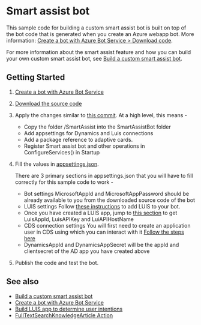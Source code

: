 # Smart assist bot

This sample code for building a custom smart assist bot is built on top of the bot code that is generated when you create an Azure webapp bot. More information: [Create a bot with Azure Bot Service > Download code](https://docs.microsoft.com/en-us/azure/bot-service/abs-quickstart?view=azure-bot-service-4.0#download-code).

For more information about the smart assist feature and how you can build your own custom smart assist bot, see [Build a custom smart assist bot](https://docs.microsoft.com/en-us/dynamics365/omnichannel/developer/how-to/smart-assist-bot).

## Getting Started

1.	[Create a bot with Azure Bot Service](https://docs.microsoft.com/en-us/azure/bot-service/abs-quickstart?view=azure-bot-service-4.0)
2.	[Download the source code](https://docs.microsoft.com/en-us/azure/bot-service/abs-quickstart?view=azure-bot-service-4.0#download-code)
3. 	Apply the changes similar to [this commit](https://dynamicscrm.visualstudio.com/OneCRM/_git/CRM.Omnichannel.CodeSamples/commit/429b3fa26a874be8a094031b73f255b2726514fc?path=%2FSmartAssistBot%2FStartup.cs&gridItemType=2&mpath=%2FSmartAssistBot%2FStartup.cs&opath=%2FSmartAssistBot%2FStartup.cs&mversion=GC429b3fa26a874be8a094031b73f255b2726514fc&oversion=GC797d4986a2e8b303ed7b4f2186e3d2321ac32b7d&_a=compare). At a high level, this means - 
    * Copy the folder /SmartAssist into the SmartAssistBot folder
    * Add appsettings for Dynamics and Luis connections
    * Add a package reference to adaptive cards. 
    * Register Smart assist bot and other operations in ConfigureServices() in Startup
4.	Fill the values in [appsettings.json](SmartAssistBot/appsettings.json).

    There are 3 primary sections in appsettings.json that you will have to fill correctly for this sample code to work - 
      * Bot settings
        MicrosoftAppId and MicrosoftAppPassword should be already available to you from the downloaded source code of the bot 
      * LUIS settings
        Follow [these instructions](https://docs.microsoft.com/en-us/azure/bot-service/bot-builder-howto-v4-luis?view=azure-bot-service-4.0&tabs=csharp) to add LUIS to your bot.
      * Once you have created a LUIS app, jump to [this section](https://docs.microsoft.com/en-us/azure/bot-service/bot-builder-howto-v4-luis?view=azure-bot-service-4.0&tabs=csharp#retrieve-application-information-from-the-luisai-portal) to get LuisAppId, LuisAPIKey and LuiAPIHostName
      * CDS connection settings
        You will first need to create an application user in CDS using which you can interact with it
        [Follow the steps here](https://docs.microsoft.com/en-us/powerapps/developer/common-data-service/build-web-applications-server-server-s2s-authentication)
      * DynamicsAppId and DynamicsAppSecret will be the appId and clientsecret of the AD app you have created above

5.  Publish the code and test the bot.

## See also
- [Build a custom smart assist bot](https://docs.microsoft.com/en-us/dynamics365/omnichannel/developer/how-to/smart-assist-bot)
- [Create a bot with Azure Bot Service](https://docs.microsoft.com/en-us/azure/bot-service/abs-quickstart?view=azure-bot-service-4.0)
- [Build LUIS app to determine user intentions](https://docs.microsoft.com/en-us/azure/cognitive-services/luis/luis-quickstart-intents-only)
- [FullTextSearchKnowledgeArticle Action](https://docs.microsoft.com/en-us/dynamics365/customer-engagement/web-api/fulltextsearchknowledgearticle?view=dynamics-ce-odata-9)